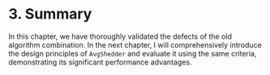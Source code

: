 # 3. Summary

In this chapter, we have thoroughly validated the defects of the old algorithm combination. In the next chapter, I will comprehensively introduce the design principles of `AvgShedder` and evaluate it using the same criteria, demonstrating its significant performance advantages.



